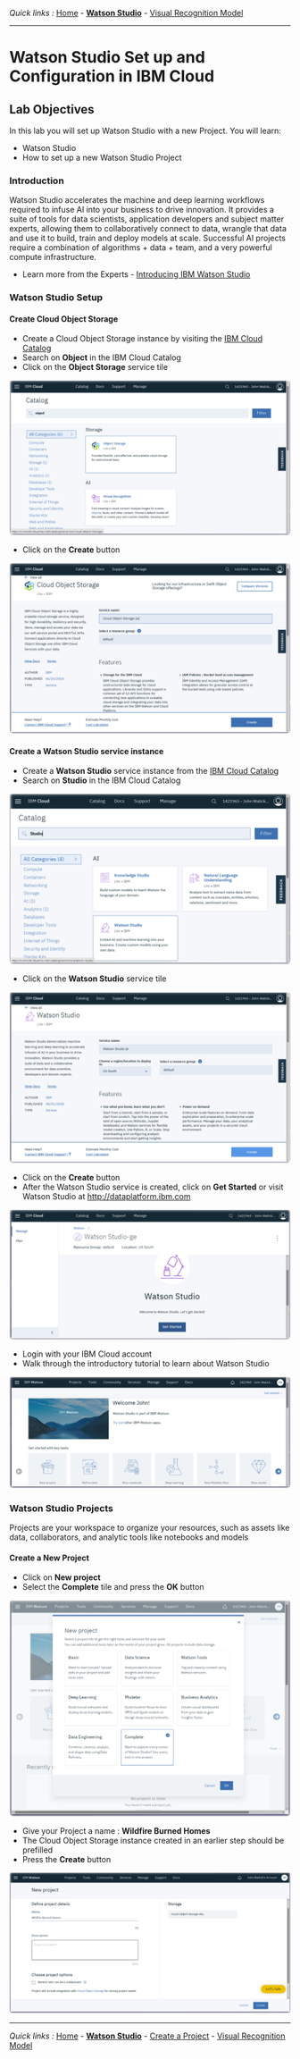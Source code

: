 *Quick links :*
[Home](/README.md) - [**Watson Studio**](STUDIO.md) - [Visual Recognition Model](VISRECO.md)
***

# Watson Studio Set up and Configuration in IBM Cloud

## Lab Objectives

In this lab you will set up Watson Studio with a new Project.  You will learn:

- Watson Studio
- How to set up a new Watson Studio Project

### Introduction

Watson Studio accelerates the machine and deep learning workflows required to infuse AI into your business to drive innovation. It provides a suite of tools for data scientists, application developers and subject matter experts, allowing them to collaboratively connect to data, wrangle that data and use it to build, train and deploy models at scale. Successful AI projects require a combination of algorithms + data + team, and a very powerful compute infrastructure.

- Learn more from the Experts - [Introducing IBM Watson Studio](https://medium.com/ibm-watson/introducing-ibm-watson-studio-e93638f0bb47)

### Watson Studio Setup

#### Create **Cloud Object Storage**

- Create a Cloud Object Storage instance by visiting the [IBM Cloud Catalog](https://console.bluemix.net/catalog/?search=object)
- Search on **Object** in the IBM Cloud Catalog
- Click on the **Object Storage** service tile

![Cloud Object Storage Catalog screenshot](screenshots/CloudObjectStorage-Catalog.png)

- Click on the **Create** button

![Cloud Object Storage Catalog screenshot](screenshots/CloudObjectStorage-Service.png)

#### Create a Watson Studio service instance

- Create a **Watson Studio** service instance from the [IBM Cloud Catalog](https://console.bluemix.net/catalog/?search=studio)
- Search on **Studio** in the IBM Cloud Catalog

![Watson Studio Catalog screenshot](screenshots/WatsonStudio-Catalog.png)

- Click on the **Watson Studio** service tile

![Watson Studio Service screenshot](screenshots/WatsonStudio-Service.png)

- Click on the **Create** button
- After the Watson Studio service is created, click on **Get Started** or visit Watson Studio at <http://dataplatform.ibm.com>

![Watson Studio Launch screenshot](screenshots/WatsonStudio-Launch.png)

- Login with your IBM Cloud account
- Walk through the introductory tutorial to learn about Watson Studio

![Watson Studio Welcome screenshot](screenshots/WatsonStudio-Welcome.png)

### Watson Studio Projects

Projects are your workspace to organize your resources, such as assets like data, collaborators, and analytic tools like notebooks and models

#### Create a New Project

- Click on **New project**
- Select the **Complete** tile and press the **OK** button

![Watson Studio New project screenshot](screenshots/WatsonStudio-NewProject-Tiles.png)

- Give your Project a name : **Wildfire Burned Homes**
- The Cloud Object Storage instance created in an earlier step should be prefilled
- Press the **Create** button

![Watson Studio New project screenshot](screenshots/WatsonStudio-NewProject.png)

***
*Quick links :*
[Home](/README.md) - [**Watson Studio**](STUDIO.md) - [Create a Project](PROJECT.md) -
 [Visual Recognition Model](VISRECO.md)
